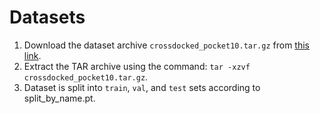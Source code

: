 # Datasets

1. Download the dataset archive `crossdocked_pocket10.tar.gz` from [this link](https://drive.google.com/drive/folders/1CzwxmTpjbrt83z_wBzcQncq84OVDPurM).
2. Extract the TAR archive using the command: `tar -xzvf crossdocked_pocket10.tar.gz`.
3. Dataset is split into `train`, `val`, and `test` sets according to split_by_name.pt.